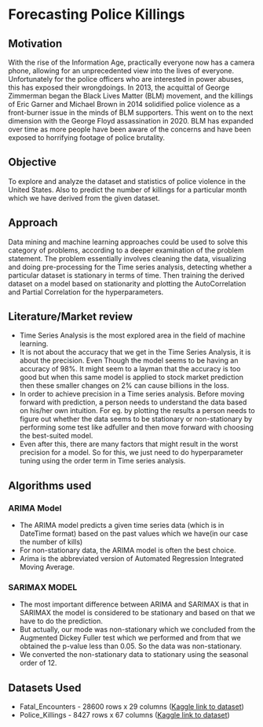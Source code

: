 # Forecasting Police Killings

## Motivation
With the rise of the Information Age, practically everyone now has a camera phone, allowing for an unprecedented view into the lives of everyone. Unfortunately for the police officers who are interested in power abuses, this has exposed their wrongdoings. In 2013, the acquittal of George Zimmerman began the Black Lives Matter (BLM) movement, and the killings of Eric Garner and Michael Brown in 2014 solidified police violence as a front-burner issue in the minds of BLM supporters. This went on to the next dimension with the George Floyd assassination in 2020. BLM has expanded over time as more people have been aware of the concerns and have been exposed to horrifying footage of police brutality.

## Objective

To explore and analyze the dataset and statistics of police violence in the United States. Also to predict the number of killings for a particular month which we have derived from the given dataset.

## Approach

Data mining and machine learning approaches could be used to solve this category of problems, according to a deeper examination of the problem statement. The problem essentially involves cleaning the data, visualizing and doing pre-processing for the Time series analysis, detecting whether a particular dataset is stationary in terms of time. Then training the derived dataset on a model based on stationarity and plotting the AutoCorrelation and Partial Correlation for the hyperparameters.

## Literature/Market review

- Time Series Analysis is the most explored area in the field of machine learning.
- It is not about the accuracy that we get in the Time Series Analysis, it is about the precision. Even Though the model seems to be having an accuracy of 98%. It might seem to a layman that the accuracy is too good but when this same model is applied to stock market prediction then these smaller changes on 2% can cause billions in the loss. 
- In order to achieve precision in a Time series analysis. Before moving forward with prediction,  a person needs to understand the data based on his/her own intuition. For eg. by plotting the results a person needs to figure out whether the data seems to be stationary or non-stationary by performing some test like adfuller and then move forward with choosing the best-suited model.
- Even after this, there are many factors that might result in the worst precision for a model. So for this, we just need to do hyperparameter tuning using the order term in Time series analysis.

## Algorithms used

### ARIMA Model

- The ARIMA model predicts a given time series data (which is in DateTime format) based on the past values which we have(in our case the number of kills) 
- For non-stationary data, the ARIMA model is often the best choice.
- Arima is the abbreviated version of Automated Regression Integrated Moving Average.

### SARIMAX MODEL

- The most important difference between ARIMA and SARIMAX is that in SARIMAX the model is considered to be stationary and based on that we have to do the prediction.
- But actually, our mode was non-stationary which we concluded from the Augmented Dickey Fuller test which we performed and from that we obtained the p-value less than 0.05. So the data was non-stationary.
- We converted the non-stationary data to stationary using the seasonal order of 12.

## Datasets Used

- Fatal_Encounters - 28600 rows x 29 columns ([Kaggle link to dataset](https://www.kaggle.com/jpmiller/police-violence-in-the-us?select=fatal_encounters_dot_org.csv))
- Police_Killings - 8427 rows x 67 columns ([Kaggle link to dataset](https://www.kaggle.com/jpmiller/police-violence-in-the-us/version/19?select=police_killings.csv))





 
